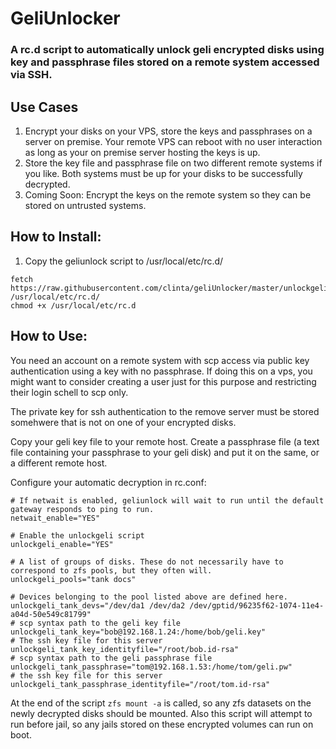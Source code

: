 # GeliUnlocker

### A rc.d script to automatically unlock geli encrypted disks using key and passphrase files stored on a remote system accessed via SSH.

## Use Cases


1. Encrypt your disks on your VPS, store the keys and passphrases on a server on premise. Your remote VPS can reboot with no user interaction as long as your on premise server hosting the keys is up.
2. Store the key file and passphrase file on two different remote systems if you like. Both systems must be up for your disks to be successfully decrypted.
3. Coming Soon: Encrypt the keys on the remote system so they can be stored on untrusted systems.

## How to Install:

1. Copy the geliunlock script to /usr/local/etc/rc.d/
```
fetch https://raw.githubusercontent.com/clinta/geliUnlocker/master/unlockgeli /usr/local/etc/rc.d/
chmod +x /usr/local/etc/rc.d
```

## How to Use:

You need an account on a remote system with scp access via public key authentication using a key with no passphrase. If doing this on a vps, you might want to consider creating a user just for this purpose and restricting their login schell to scp only.

The private key for ssh authentication to the remove server must be stored somehwere that is not on one of your encrypted disks.

Copy your geli key file to your remote host. Create a passphrase file (a text file containing your passphrase to your geli disk) and put it on the same, or a different remote host.

Configure your automatic decryption in rc.conf:
```
# If netwait is enabled, geliunlock will wait to run until the default gateway responds to ping to run.
netwait_enable="YES"

# Enable the unlockgeli script
unlockgeli_enable="YES"

# A list of groups of disks. These do not necessarily have to correspond to zfs pools, but they often will.
unlockgeli_pools="tank docs"

# Devices belonging to the pool listed above are defined here.
unlockgeli_tank_devs="/dev/da1 /dev/da2 /dev/gptid/96235f62-1074-11e4-a04d-50e549c81799"
# scp syntax path to the geli key file
unlockgeli_tank_key="bob@192.168.1.24:/home/bob/geli.key"
# The ssh key file for this server
unlockgeli_tank_key_identityfile="/root/bob.id-rsa"
# scp syntax path to the geli passphrase file
unlockgeli_tank_passphrase="tom@192.168.1.53:/home/tom/geli.pw"
# the ssh key file for this server
unlockgeli_tank_passphrase_identityfile="/root/tom.id-rsa"

```

At the end of the script `zfs mount -a` is called, so any zfs datasets on the newly decrypted disks should be mounted. Also this script will attempt to run before jail, so any jails stored on these encrypted volumes can run on boot.
